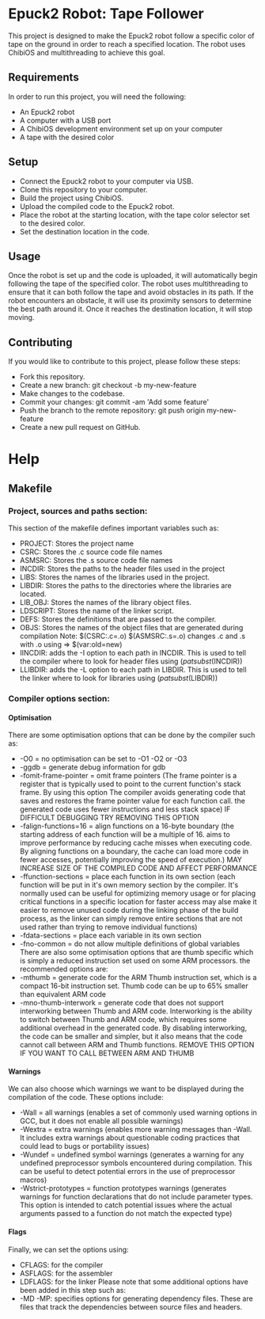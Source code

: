 # Epuck2 Robot: Tape Follower
This project is designed to make the Epuck2 robot follow a specific color of tape on the ground in order to reach a specified location. The robot uses ChibiOS and multithreading to achieve this goal.

## Requirements
In order to run this project, you will need the following:
- An Epuck2 robot
- A computer with a USB port
- A ChibiOS development environment set up on your computer
- A tape with the desired color

## Setup
- Connect the Epuck2 robot to your computer via USB.
- Clone this repository to your computer.
- Build the project using ChibiOS.
- Upload the compiled code to the Epuck2 robot.
- Place the robot at the starting location, with the tape color selector set to the desired color.
- Set the destination location in the code.

## Usage
Once the robot is set up and the code is uploaded, it will automatically begin following the tape of the specified color. The robot uses multithreading to ensure that it can both follow the tape and avoid obstacles in its path.
If the robot encounters an obstacle, it will use its proximity sensors to determine the best path around it. Once it reaches the destination location, it will stop moving.

## Contributing
If you would like to contribute to this project, please follow these steps:
- Fork this repository.
- Create a new branch: git checkout -b my-new-feature
- Make changes to the codebase.
- Commit your changes: git commit -am 'Add some feature'
- Push the branch to the remote repository: git push origin my-new-feature
- Create a new pull request on GitHub.
  
# Help
## Makefile
### Project, sources and paths section:
This section of the makefile defines important variables such as:
- PROJECT: Stores the project name
- CSRC: Stores the .c source code file names
- ASMSRC: Stores the .s source code file names
- INCDIR: Stores the paths to the header files used in the project
- LIBS: Stores the names of the libraries used in the project.
- LIBDIR: Stores the paths to the directories where the libraries are located.
- LIB_OBJ: Stores the names of the library object files.
- LDSCRIPT: Stores the name of the linker script.
- DEFS: Stores the definitions that are passed to the compiler.
- OBJS: Stores the names of the object files that are generated during compilation
Note: $(CSRC:.c=.o) $(ASMSRC:.s=.o)	changes .c and .s with .o using => $(var:old=new)
- IINCDIR: adds the -I option to each path in INCDIR. This is used to tell the compiler where to look for header files using $(patsubst %,-I%,$(INCDIR))
- LLIBDIR: adds the -L option to each path in LIBDIR. This is used to tell the linker where to look for libraries using $(patsubst %,-L%,$(LIBDIR))

### Compiler options section:
#### Optimisation
There are some optimisation options that can be done by the compiler such as:
- -O0 = no optimisation can be set to -O1 -O2 or -O3
- -ggdb = generate debug information for gdb
- -fomit-frame-pointer = omit frame pointers (The frame pointer is a register that is typically 
used to point to the current function's stack frame. By using this option The compiler avoids generating code that saves and restores the frame pointer value for each function call.
the generated code uses fewer instructions and less stack space)
                        IF DIFFICULT DEBUGGING TRY REMOVING THIS OPTION
- -falign-functions=16 = align functions on a 16-byte boundary (the starting address of each function will be a multiple of 16. aims to improve performance by reducing cache misses when executing code. By aligning functions on a boundary, the cache can load more code in fewer accesses, potentially improving the speed of execution.)
                MAY INCREASE SIZE OF THE COMPILED CODE AND AFFECT PERFORMANCE 
- -ffunction-sections = place each function in its own section (each function will be put in it's own memory section by the compiler. It's normally used can be useful for optimizing memory usage or for placing critical functions in a specific location for faster access may alse make it easier to remove unused code during the linking phase of the build process, as the linker can simply remove entire sections that are not used rather than trying to remove individual functions)
- -fdata-sections = place each variable in its own section
- -fno-common = do not allow multiple definitions of global variables
There are also some optimisation options that are thumb specific which is simply a reduced instruction set used on some ARM processors. the recommended options are:
- -mthumb = generate code for the ARM Thumb instruction set, which is a compact 16-bit instruction set. Thumb code can be up to 65% smaller than equivalent ARM code
- -mno-thumb-interwork = generate code that does not support interworking between Thumb and ARM code. Interworking is the ability to switch between Thumb and ARM code, which requires some additional overhead in the generated code. By disabling interworking, the code can be smaller and simpler, but it also means that the code cannot call between ARM and Thumb functions.
                    REMOVE THIS OPTION IF YOU WANT TO CALL BETWEEN ARM AND THUMB
#### Warnings
We can also choose which warnings we want to be displayed during the compilation of the code. These options include:
- -Wall = all warnings (enables a set of commonly used warning options in GCC, but it does not enable all possible warnings)
- -Wextra = extra warnings (enables more warning messages than -Wall. It includes extra warnings about questionable coding practices that could lead to bugs or portability issues)
- -Wundef = undefined symbol warnings (generates a warning for any undefined preprocessor symbols encountered during compilation. This can be useful to detect potential errors in the use of preprocessor macros)
- -Wstrict-prototypes = function prototypes warnings (generates warnings for function declarations that do not include parameter types. This option is intended to catch potential issues where the actual arguments passed to a function do not match the expected type)

#### Flags
Finally, we can set the options using:
- CFLAGS: for the compiler
- ASFLAGS: for the assembler
- LDFLAGS: for the linker
Please note that some additional options have been added in this step such as:
- -MD -MP: specifies options for generating dependency files. These are files that track the dependencies between source files and headers.


